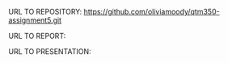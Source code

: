 URL TO REPOSITORY:
https://github.com/oliviamoody/qtm350-assignment5.git

URL TO REPORT:

URL TO PRESENTATION:
